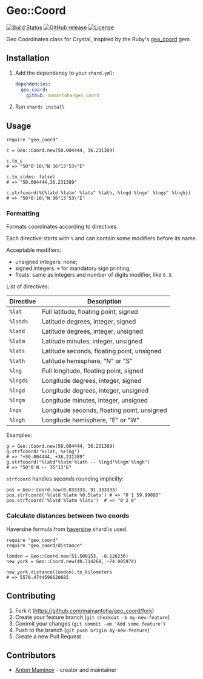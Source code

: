 # Geo::Coord

[![Build Status](https://travis-ci.org/mamantoha/geo_coord.svg?branch=master)](https://travis-ci.org/mamantoha/geo_coord)
[![GitHub release](https://img.shields.io/github/release/mamantoha/geo_coord.svg)](https://github.com/mamantoha/geo_coord/releases)
[![License](https://img.shields.io/github/license/mamantoha/geo_coord.svg)](https://github.com/mamantoha/geo_coord/blob/master/LICENSE)

Geo Coordinates class for Crystal, inspired by the Ruby's [geo_coord](https://github.com/zverok/geo_coord) gem.

## Installation

1. Add the dependency to your `shard.yml`:

   ```yaml
   dependencies:
     geo_coord:
       github: mamantoha/geo_coord
   ```

2. Run `shards install`

## Usage

```crystal
require "geo_coord"

c = Geo::Coord.new(50.004444, 36.231389)

c.to_s
# => "50°0'16\"N 36°13'53\"E"

c.to_s(dms: false)
# => "50.004444,36.231389"

c.strfcoord(%{%latd %latm' %lats" %lath, %lngd %lngm' %lngs" %lngh})
# => "50°0'16\"N 36°13'53\"E"
```

### Formatting

Formats coordinates according to directives.

Each directive starts with `%` and can contain some modifiers before its name.

Acceptable modifiers:

- unsigned integers: none;
- signed integers: `+` for mandatory sign printing;
- floats: same as integers and number of digits modifier, like `0.3`.

List of directives:

| Directive | Description
| --------- | ------------------------------------------- |
| `%lat`    | Full latitude, floating point, signed       |
| `%latds`  | Latitude degrees, integer, signed           |
| `%latd`   | Latitude degrees, integer, unsigned         |
| `%latm`   | Latitude minutes, integer, unsigned         |
| `%lats`   | Latitude seconds, floating point, unsigned  |
| `%lath`   | Latitude hemisphere, "N" or "S"             |
| `%lng`    | Full longitude, floating point, signed      |
| `%lngds`  | Longitude degrees, integer, signed          |
| `%lngd`   | Longitude degrees, integer, unsigned        |
| `%lngm`   | Longitude minutes, integer, unsigned        |
| `lngs`    | Longitude seconds, floating point, unsigned |
| `%lngh`   | Longitude hemisphere, "E" or "W"            |

Examples:

```crystal
g = Geo::Coord.new(50.004444, 36.231389)
g.strfcoord('%+lat, %+lng')
# => "+50.004444, +36.231389"
g.strfcoord("%latd°%latm'%lath -- %lngd°%lngm'%lngh")
# => "50°0'N -- 36°13'E"
```

`strfcoord` handles seconds rounding implicitly:

```crystal
pos = Geo::Coord.new(0.033333, 91.333333)
pos.strfcoord('%latd %latm %0.5lats') # => "0 1 59.99880"
pos.strfcoord('%latd %latm %lats')  # => "0 2 0"
```

### Calculate distances between two coords

Haversine formula from [haversine](https://github.com/mamantoha/haversine) shard is used.

```crystal
require "geo_coord"
require "geo_coord/distance"

london = Geo::Coord.new(51.500153, -0.126236)
new_york = Geo::Coord.new(40.714268, -74.005974)

new_york.distance(london).to_kilometers
# => 5570.4744596620685
```

## Contributing

1. Fork it (<https://github.com/mamantoha/geo_coord/fork>)
2. Create your feature branch (`git checkout -b my-new-feature`)
3. Commit your changes (`git commit -am 'Add some feature'`)
4. Push to the branch (`git push origin my-new-feature`)
5. Create a new Pull Request

## Contributors

- [Anton Maminov](https://github.com/mamantoha) - creator and maintainer
